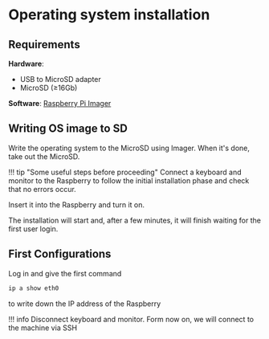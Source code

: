 # Operating system installation

## Requirements

**Hardware**:

- USB to MicroSD adapter
- MicroSD (&GreaterEqual;16Gb)

**Software**: [Raspberry Pi Imager](https://www.raspberrypi.com/software/)

## Writing OS image to SD

Write the operating system to the MicroSD using Imager. When it's done, take out the MicroSD.

!!! tip "Some useful steps before proceeding"
    Connect a keyboard and monitor to the Raspberry to follow the initial installation phase and check that no errors occur.

Insert it into the Raspberry and turn it on.

The installation will start and, after a few minutes, it will finish waiting for the first user login.

## First Configurations

Log in and give the first command

```sh
ip a show eth0
```

to write down the IP address of the Raspberry

!!! info
    Disconnect keyboard and monitor. Form now on, we will connect to the machine via SSH
